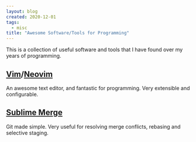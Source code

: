 ```yaml
---
layout: blog
created: 2020-12-01
tags:
  - misc
title: "Awesome Software/Tools for Programming"
---
```


This is a collection of useful software and tools that I have found over my years of programming.
<!--more-->

[Vim](https://www.vim.org/)/[Neovim](https://neovim.io/)
--------

An awesome text editor, and fantastic for programming. Very extensible and configurable.

[Sublime Merge](https://www.sublimemerge.com/)
-------------------------------------------------

Git made simple. Very useful for resolving merge conflicts, rebasing and selective staging.
